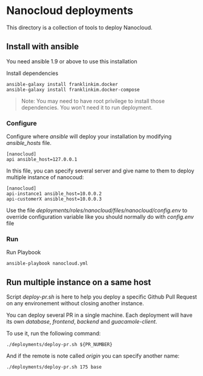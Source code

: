 # Nanocloud deployments

This directory is a collection of tools to deploy Nanocloud.

## Install with ansible

You need ansible 1.9 or above to use this installation

Install dependencies

```
ansible-galaxy install franklinkim.docker
ansible-galaxy install franklinkim.docker-compose
```

> Note: You may need to have root privilege to install those dependencies. You
> won't need it to run deployment.

### Configure

Configure where *ansible* will deploy your installation by modifying
*ansible_hosts* file.

```
[nanocloud]
api ansible_host=127.0.0.1
```

In this file, you can specify several server and give name to them to deploy
multiple instance of nanocoud:

```
[nanocloud]
api-instance1 ansible_host=10.0.0.2
api-customerX ansible_host=10.0.0.3
```

Use the file *deployments/roles/nanocloud/files/nanocloud/config.env* to
override configuration variable like you should normally do with *config.env*
file

### Run

Run Playbook

```
ansible-playbook nanocloud.yml
```

## Run multiple instance on a same host

Script *deploy-pr.sh* is here to help you deploy a specific Github Pull Request
on any environement without closing another instance.

You can deploy several PR in a single machine. Each deployment will have its
own *database*, *frontend*, *backend* and *guacamole-client*.

To use it, run the following command:

```
./deployments/deploy-pr.sh ${PR_NUMBER}
```

And if the remote is note called *origin* you can specify another name:

```
./deployments/deploy-pr.sh 175 base
```
